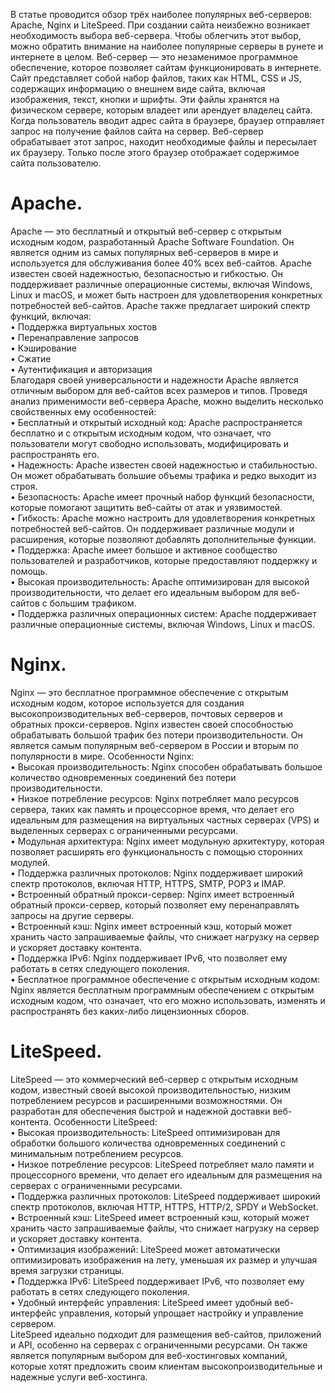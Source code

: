 В статье проводится обзор трёх наиболее популярных веб-серверов: Apache, Nginx и LiteSpeed.
При создании сайта неизбежно возникает необходимость выбора веб-сервера. Чтобы облегчить этот выбор, можно обратить внимание на наиболее популярные серверы в рунете и интернете в целом. 
Веб-сервер — это незаменимое программное обеспечение, которое позволяет сайтам функционировать в интернете. Сайт представляет собой набор файлов, таких как HTML, CSS и JS, содержащих информацию о внешнем виде сайта, включая изображения, текст, кнопки и шрифты. Эти файлы хранятся на физическом сервере, которым владеет или арендует владелец сайта.
Когда пользователь вводит адрес сайта в браузере, браузер отправляет запрос на получение файлов сайта на сервер. Веб-сервер обрабатывает этот запрос, находит необходимые файлы и пересылает их браузеру. Только после этого браузер отображает содержимое сайта пользователю.
	
# Apache.
Apache — это бесплатный и открытый веб-сервер с открытым исходным кодом, разработанный Apache Software Foundation. Он является одним из самых популярных веб-серверов в мире и используется для обслуживания более 40% всех веб-сайтов.
Apache известен своей надежностью, безопасностью и гибкостью. Он поддерживает различные операционные системы, включая Windows, Linux и macOS, и может быть настроен для удовлетворения конкретных потребностей веб-сайтов.
Apache также предлагает широкий спектр функций, включая:  
•	Поддержка виртуальных хостов  
•	Перенаправление запросов  
•	Кэширование  
•	Сжатие  
•	Аутентификация и авторизация     
Благодаря своей универсальности и надежности Apache является отличным выбором для веб-сайтов всех размеров и типов. Проведя анализ применимости веб-сервера Apache, можно выделить несколько свойственных ему особенностей:  
•	Бесплатный и открытый исходный код: Apache распространяется бесплатно и с открытым исходным кодом, что означает, что пользователи могут свободно использовать, модифицировать и распространять его.  
•	Надежность: Apache известен своей надежностью и стабильностью. Он может обрабатывать большие объемы трафика и редко выходит из строя.  
•	Безопасность: Apache имеет прочный набор функций безопасности, которые помогают защитить веб-сайты от атак и уязвимостей.  
•	Гибкость: Apache можно настроить для удовлетворения конкретных потребностей веб-сайтов. Он поддерживает различные модули и расширения, которые позволяют добавлять дополнительные функции.  
•	Поддержка: Apache имеет большое и активное сообщество пользователей и разработчиков, которые предоставляют поддержку и помощь.  
•	Высокая производительность: Apache оптимизирован для высокой производительности, что делает его идеальным выбором для веб-сайтов с большим трафиком.  
•	Поддержка различных операционных систем: Apache поддерживает различные операционные системы, включая Windows, Linux и macOS.  

# Nginx.
Nginx — это бесплатное программное обеспечение с открытым исходным кодом, которое используется для создания высокопроизводительных веб-серверов, почтовых серверов и обратных прокси-серверов. Nginx известен своей способностью обрабатывать большой трафик без потери производительности. Он является самым популярным веб-сервером в России и вторым по популярности в мире.
Особенности Nginx:  
•	Высокая производительность: Nginx способен обрабатывать большое количество одновременных соединений без потери производительности.  
•	Низкое потребление ресурсов: Nginx потребляет мало ресурсов сервера, таких как память и процессорное время, что делает его идеальным для размещения на виртуальных частных серверах (VPS) и выделенных серверах с ограниченными ресурсами.  
•	Модульная архитектура: Nginx имеет модульную архитектуру, которая позволяет расширять его функциональность с помощью сторонних модулей.  
•	Поддержка различных протоколов: Nginx поддерживает широкий спектр протоколов, включая HTTP, HTTPS, SMTP, POP3 и IMAP.  
•	Встроенный обратный прокси-сервер: Nginx имеет встроенный обратный прокси-сервер, который позволяет ему перенаправлять запросы на другие серверы.  
•	Встроенный кэш: Nginx имеет встроенный кэш, который может хранить часто запрашиваемые файлы, что снижает нагрузку на сервер и ускоряет доставку контента.  
•	Поддержка IPv6: Nginx поддерживает IPv6, что позволяет ему работать в сетях следующего поколения.  
•	Бесплатное программное обеспечение с открытым исходным кодом: Nginx является бесплатным программным обеспечением с открытым исходным кодом, что означает, что его можно использовать, изменять и распространять без каких-либо лицензионных сборов.  

# LiteSpeed.
LiteSpeed — это коммерческий веб-сервер с открытым исходным кодом, известный своей высокой производительностью, низким потреблением ресурсов и расширенными возможностями. Он разработан для обеспечения быстрой и надежной доставки веб-контента.
Особенности LiteSpeed:  
•	Высокая производительность: LiteSpeed оптимизирован для обработки большого количества одновременных соединений с минимальным потреблением ресурсов.  
•	Низкое потребление ресурсов: LiteSpeed потребляет мало памяти и процессорного времени, что делает его идеальным для размещения на серверах с ограниченными ресурсами.  
•	Поддержка различных протоколов: LiteSpeed поддерживает широкий спектр протоколов, включая HTTP, HTTPS, HTTP/2, SPDY и WebSocket.  
•	Встроенный кэш: LiteSpeed имеет встроенный кэш, который может хранить часто запрашиваемые файлы, что снижает нагрузку на сервер и ускоряет доставку контента.  
•	Оптимизация изображений: LiteSpeed может автоматически оптимизировать изображения на лету, уменьшая их размер и улучшая время загрузки страницы.  
•	Поддержка IPv6: LiteSpeed поддерживает IPv6, что позволяет ему работать в сетях следующего поколения.  
•	Удобный интерфейс управления: LiteSpeed имеет удобный веб-интерфейс управления, который упрощает настройку и управление сервером.  
LiteSpeed идеально подходит для размещения веб-сайтов, приложений и API, особенно на серверах с ограниченными ресурсами. Он также является популярным выбором для веб-хостинговых компаний, которые хотят предложить своим клиентам высокопроизводительные и надежные услуги веб-хостинга.  
